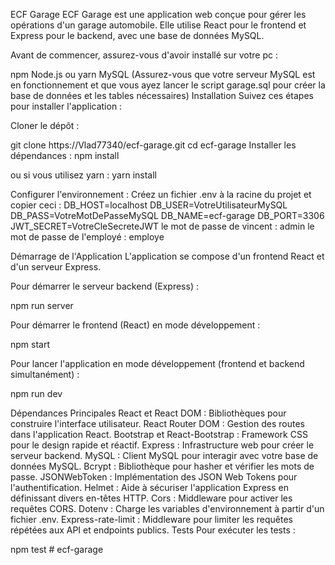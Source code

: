 ECF Garage
ECF Garage est une application web conçue pour gérer les opérations d'un garage automobile. Elle utilise React pour le frontend et Express pour le backend, avec une base de données MySQL.

Avant de commencer, assurez-vous d'avoir installé sur votre pc :

npm
Node.js ou yarn
MySQL (Assurez-vous que votre serveur MySQL est en fonctionnement et que vous ayez lancer le script garage.sql pour créer la base de données et les tables nécessaires)
Installation
Suivez ces étapes pour installer l'application :

Cloner le dépôt :

git clone https://Vlad77340/ecf-garage.git
cd ecf-garage
Installer les dépendances :
npm install

ou si vous utilisez yarn :
yarn install

Configurer l'environnement :
Créez un fichier .env à la racine du projet et copier ceci :
DB_HOST=localhost
DB_USER=VotreUtilisateurMySQL
DB_PASS=VotreMotDePasseMySQL
DB_NAME=ecf-garage
DB_PORT=3306
JWT_SECRET=VotreCleSecreteJWT
le mot de passe de vincent : admin
le mot de passe de l'employé : employe

Démarrage de l'Application
L'application se compose d'un frontend React et d'un serveur Express.

Pour démarrer le serveur backend (Express) :

npm run server

Pour démarrer le frontend (React) en mode développement :

npm start

Pour lancer l'application en mode développement (frontend et backend simultanément) :

npm run dev

Dépendances Principales
React et React DOM : Bibliothèques pour construire l'interface utilisateur.
React Router DOM : Gestion des routes dans l'application React.
Bootstrap et React-Bootstrap : Framework CSS pour le design rapide et réactif.
Express : Infrastructure web pour créer le serveur backend.
MySQL : Client MySQL pour interagir avec votre base de données MySQL.
Bcrypt : Bibliothèque pour hasher et vérifier les mots de passe.
JSONWebToken : Implémentation des JSON Web Tokens pour l'authentification.
Helmet : Aide à sécuriser l'application Express en définissant divers en-têtes HTTP.
Cors : Middleware pour activer les requêtes CORS.
Dotenv : Charge les variables d'environnement à partir d'un fichier .env.
Express-rate-limit : Middleware pour limiter les requêtes répétées aux API et endpoints publics.
Tests
Pour exécuter les tests :

npm test
#   e c f - g a r a g e 
 
 
